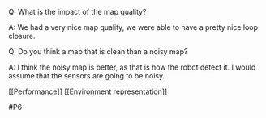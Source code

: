 Q: What is the impact of the map quality?

A: We had a very nice map quality, we were able to have a pretty nice loop closure.

Q: Do you think a map that is clean than a noisy map?

A: I think the noisy map is better, as that is how the robot detect it. I would assume that the sensors are going to be noisy.

[[Performance]]
[[Environment representation]]

#P6 